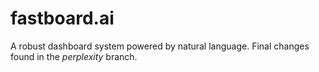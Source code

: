 # fastboard.ai

A robust dashboard system powered by natural language.
Final changes found in the *perplexity* branch.